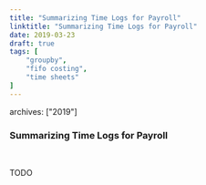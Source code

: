 ```yaml
---
title: "Summarizing Time Logs for Payroll"
linktitle: "Summarizing Time Logs for Payroll"
date: 2019-03-23
draft: true
tags: [
    "groupby",
    "fifo costing",
    "time sheets"
]
---
```

archives: ["2019"]
### Summarizing Time Logs for Payroll
<br>

TODO